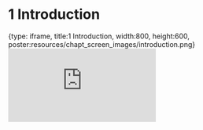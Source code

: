 # 1 Introduction
 
{type: iframe, title:1 Introduction, width:800, height:600, poster:resources/chapt_screen_images/introduction.png}
![](https://griffithlab.github.io/pVACtools_Intro_Course/no_toc/introduction.html)
 

 
